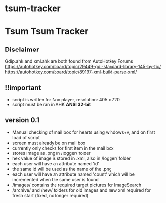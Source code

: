 # tsum-tracker

Tsum Tsum Tracker
==============

Disclaimer
--------------
Gdip.ahk and xml.ahk are both found from AutoHotkey Forums
https://autohotkey.com/board/topic/29449-gdi-standard-library-145-by-tic/
https://autohotkey.com/board/topic/89197-xml-build-parse-xml/

!!important
--------------
- script is written for Nox player, resolution: 405 x 720 
- script must be ran in AHK **ANSI 32-bit**

version 0.1
--------------
- Manual checking of mail box for hearts using windows+v, and on first load of script
- screen must already be on mail box
- currently only checks for first item in the mail box
- stores image as .png in /logger/ folder
- hex value of image is stored in .xml, also in /logger/ folder
- each user will have an attribute named 'id'
- the same id will be used as the name of the .png
- each user will have an attribute named 'count' which will be incremented when the same user is found
- /images/ contains the required target pictures for ImageSearch
- /archive/ and /new/ folders for old images and new xml required for fresh start (fixed, no longer required)
